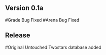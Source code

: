 ## Version 0.1a
#Grade Bug Fixed
#Arena Bug Fixed
## Release
#Original Untouched Twostars database added
